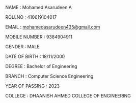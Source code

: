 NAME : Mohamed Asarudeen A

ROLLNO : 410619104017

EMAIL : mohamedasarudeen435@gmail.com

MOBILE NUMBER : 9384904911

GENDER : MALE

DATE OF BIRTH : 18/11/2000

DEGREE : Bachelor of Engineering

BRANCH : Computer Science Engineering

YEAR OF PASSING : 2023

COLLEGE : DHAANISH AHMED COLLEGE OF ENGINEERING
